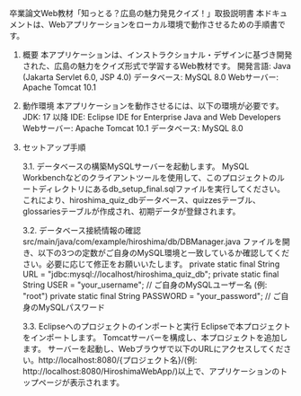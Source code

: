 卒業論文Web教材「知っとる？広島の魅力発見クイズ！」取扱説明書
本ドキュメントは、Webアプリケーションをローカル環境で動作させるための手順書です。

1. 概要
本アプリケーションは、インストラクショナル・デザインに基づき開発された、広島の魅力をクイズ形式で学習するWeb教材です。
開発言語: Java (Jakarta Servlet 6.0, JSP 4.0)
データベース: MySQL 8.0
Webサーバー: Apache Tomcat 10.1

2. 動作環境
本アプリケーションを動作させるには、以下の環境が必要です。
JDK: 17 以降
IDE: Eclipse IDE for Enterprise Java and Web Developers
Webサーバー: Apache Tomcat 10.1
データベース: MySQL 8.0

3. セットアップ手順

	3.1. データベースの構築MySQLサーバーを起動します。
	MySQL Workbenchなどのクライアントツールを使用して、このプロジェクトのルートディレクトリにあるdb_setup_final.sqlファイルを実行してください。
	これにより、hiroshima_quiz_dbデータベース、quizzesテーブル、glossariesテーブルが作成され、初期データが登録されます。

	3.2. データベース接続情報の確認
	src/main/java/com/example/hiroshima/db/DBManager.java ファイルを開き、以下の3つの定数がご自身のMySQL環境と一致しているか確認してください。必要に応じて修正をお願いいたします。
	private static final String URL = "jdbc:mysql://localhost/hiroshima_quiz_db";
	private static final String USER = "your_username"; // ご自身のMySQLユーザー名 (例: "root")
	private static final String PASSWORD = "your_password"; // ご自身のMySQLパスワード

	3.3. Eclipseへのプロジェクトのインポートと実行
	Eclipseで本プロジェクトをインポートします。
	Tomcatサーバーを構成し、本プロジェクトを追加します。
	サーバーを起動し、Webブラウザで以下のURLにアクセスしてください。http://localhost:8080/{プロジェクト名}/(例: http://localhost:8080/HiroshimaWebApp/)以上で、アプリケーションのトップページが表示されます。